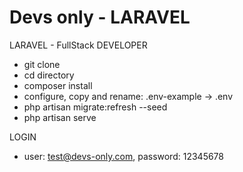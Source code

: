 # Devs only - LARAVEL

LARAVEL - FullStack DEVELOPER
- git clone 
- cd directory
- composer install
- configure, copy and rename: .env-example -> .env
- php artisan migrate:refresh --seed
- php artisan serve

LOGIN
- user: test@devs-only.com, password: 12345678 
